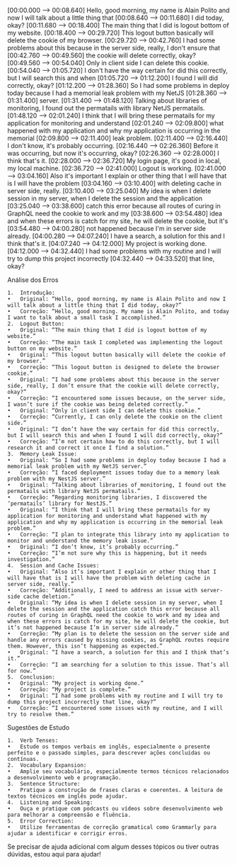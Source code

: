 [00:00.000 --> 00:08.640]  Hello, good morning, my name is Alain Polito and now I will talk about a little thing that
[00:08.640 --> 00:11.680]  I did today, okay?
[00:11.680 --> 00:18.400]  The main thing that I did is logout bottom of my website.
[00:18.400 --> 00:29.720]  This logout button basically will delete the cookie of my browser.
[00:29.720 --> 00:42.760]  I had some problems about this because in the server side, really, I don't ensure that
[00:42.760 --> 00:49.560]  the cookie will delete correctly, okay?
[00:49.560 --> 00:54.040]  Only in client side I can delete this cookie.
[00:54.040 --> 01:05.720]  I don't have the way certain for did this correctly, but I will search this and when
[01:05.720 --> 01:12.200]  I found I will did correctly, okay?
[01:12.200 --> 01:28.360]  So I had some problems in deploy today because I had a memorial leak problem with my NetJS
[01:28.360 --> 01:31.400]  server.
[01:31.400 --> 01:48.120]  Talking about libraries of monitoring, I found out the permatails with library NetJS permatails.
[01:48.120 --> 02:01.240]  I think that I will bring these permatails for my application for monitoring and understand
[02:01.240 --> 02:09.800]  what happened with my application and why my application is occurring in the memorial
[02:09.800 --> 02:11.400]  leak problem.
[02:11.400 --> 02:16.440]  I don't know, it's probably occurring.
[02:16.440 --> 02:26.360]  Before it was occurring, but now it's occurring, okay?
[02:26.360 --> 02:28.000]  I think that's it.
[02:28.000 --> 02:36.720]  My login page, it's good in local, my local machine.
[02:36.720 --> 02:41.000]  Logout is working.
[02:41.000 --> 03:04.160]  Also it's important I explain or other thing that I will have that is I will have the problem
[03:04.160 --> 03:10.400]  with deleting cache in server side, really.
[03:10.400 --> 03:25.040]  My idea is when I delete session in my server, when I delete the session and the application
[03:25.040 --> 03:38.600]  catch this error because all routes of curing in GraphQL need the cookie to work and my
[03:38.600 --> 03:54.480]  idea and when these errors is catch for my site, he will delete the cookie, but it's
[03:54.480 --> 04:00.280]  not happened because I'm in server side already.
[04:00.280 --> 04:07.240]  I have a search, a solution for this and I think that's it.
[04:07.240 --> 04:12.000]  My project is working done.
[04:12.000 --> 04:32.440]  I had some problems with my routine and I will try to dump this project incorrectly
[04:32.440 --> 04:33.520]  that line, okay?


Análise dos Erros

	1.	Introdução:
	•	Original: “Hello, good morning, my name is Alain Polito and now I will talk about a little thing that I did today, okay?”
	•	Correção: “Hello, good morning. My name is Alain Polito, and today I want to talk about a small task I accomplished.”
	2.	Logout Button:
	•	Original: “The main thing that I did is logout bottom of my website.”
	•	Correção: “The main task I completed was implementing the logout button on my website.”
	•	Original: “This logout button basically will delete the cookie of my browser.”
	•	Correção: “This logout button is designed to delete the browser cookie.”
	•	Original: “I had some problems about this because in the server side, really, I don’t ensure that the cookie will delete correctly, okay?”
	•	Correção: “I encountered some issues because, on the server side, I wasn’t sure if the cookie was being deleted correctly.”
	•	Original: “Only in client side I can delete this cookie.”
	•	Correção: “Currently, I can only delete the cookie on the client side.”
	•	Original: “I don’t have the way certain for did this correctly, but I will search this and when I found I will did correctly, okay?”
	•	Correção: “I’m not certain how to do this correctly, but I will research it and correct it once I find a solution.”
	3.	Memory Leak Issue:
	•	Original: “So I had some problems in deploy today because I had a memorial leak problem with my NetJS server.”
	•	Correção: “I faced deployment issues today due to a memory leak problem with my NestJS server.”
	•	Original: “Talking about libraries of monitoring, I found out the permatails with library NetJS permatails.”
	•	Correção: “Regarding monitoring libraries, I discovered the ‘permatails’ library for NestJS.”
	•	Original: “I think that I will bring these permatails for my application for monitoring and understand what happened with my application and why my application is occurring in the memorial leak problem.”
	•	Correção: “I plan to integrate this library into my application to monitor and understand the memory leak issue.”
	•	Original: “I don’t know, it’s probably occurring.”
	•	Correção: “I’m not sure why this is happening, but it needs investigation.”
	4.	Session and Cache Issues:
	•	Original: “Also it’s important I explain or other thing that I will have that is I will have the problem with deleting cache in server side, really.”
	•	Correção: “Additionally, I need to address an issue with server-side cache deletion.”
	•	Original: “My idea is when I delete session in my server, when I delete the session and the application catch this error because all routes of curing in GraphQL need the cookie to work and my idea and when these errors is catch for my site, he will delete the cookie, but it’s not happened because I’m in server side already.”
	•	Correção: “My plan is to delete the session on the server side and handle any errors caused by missing cookies, as GraphQL routes require them. However, this isn’t happening as expected.”
	•	Original: “I have a search, a solution for this and I think that’s it.”
	•	Correção: “I am searching for a solution to this issue. That’s all for now.”
	5.	Conclusion:
	•	Original: “My project is working done.”
	•	Correção: “My project is complete.”
	•	Original: “I had some problems with my routine and I will try to dump this project incorrectly that line, okay?”
	•	Correção: “I encountered some issues with my routine, and I will try to resolve them.”

Sugestões de Estudo

	1.	Verb Tenses:
	•	Estude os tempos verbais em inglês, especialmente o presente perfeito e o passado simples, para descrever ações concluídas ou contínuas.
	2.	Vocabulary Expansion:
	•	Amplie seu vocabulário, especialmente termos técnicos relacionados a desenvolvimento web e programação.
	3.	Sentence Structure:
	•	Pratique a construção de frases claras e coerentes. A leitura de textos técnicos em inglês pode ajudar.
	4.	Listening and Speaking:
	•	Ouça e pratique com podcasts ou vídeos sobre desenvolvimento web para melhorar a compreensão e fluência.
	5.	Error Correction:
	•	Utilize ferramentas de correção gramatical como Grammarly para ajudar a identificar e corrigir erros.

Se precisar de ajuda adicional com algum desses tópicos ou tiver outras dúvidas, estou aqui para ajudar!
